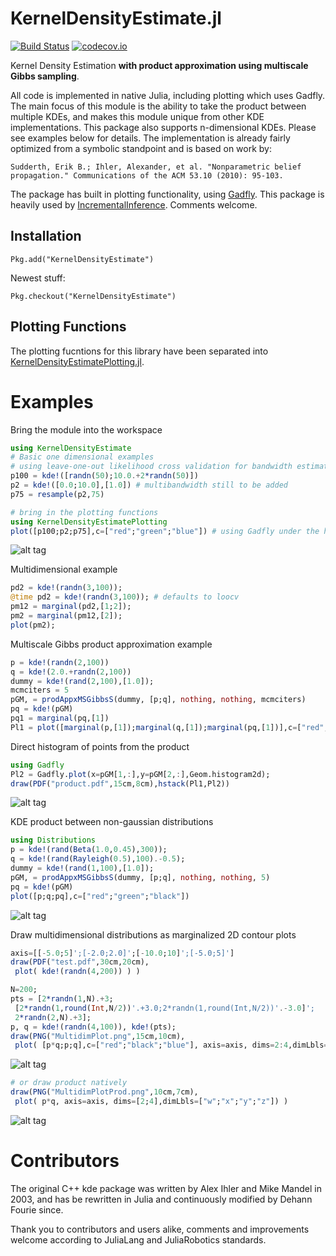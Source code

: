 # KernelDensityEstimate.jl

[![Build Status](https://travis-ci.org/JuliaRobotics/KernelDensityEstimate.jl.svg?branch=master)](https://travis-ci.org/JuliaRobotics/KernelDensityEstimate.jl)
[![codecov.io](https://codecov.io/github/JuliaRobotics/KernelDensityEstimate.jl/coverage.svg?branch=master)](https://codecov.io/github/JuliaRobotics/KernelDensityEstimate.jl?branch=master)

<!--
[![KernelDensityEstimate](http://pkg.julialang.org/badges/KernelDensityEstimate_0.6.svg)](http://pkg.julialang.org/?pkg=KernelDensityEstimate&ver=0.6)
[![KernelDensityEstimate](http://pkg.julialang.org/badges/KernelDensityEstimate_0.7.svg)](http://pkg.julialang.org/?pkg=KernelDensityEstimate&ver=0.7)
[![KernelDensityEstimate](http://pkg.julialang.org/badges/KernelDensityEstimate_1.0.svg)](http://pkg.julialang.org/?pkg=KernelDensityEstimate&ver=1.0)
-->

Kernel Density Estimation **with product approximation using multiscale Gibbs sampling**.

All code is implemented in native Julia, including plotting which uses Gadfly. The main focus of this module is the ability to take the product between multiple KDEs, and makes this module unique from other KDE implementations. This package also supports n-dimensional KDEs. Please see examples below for details. The implementation is already fairly optimized from a symbolic standpoint and is based on work by:

    Sudderth, Erik B.; Ihler, Alexander, et al. "Nonparametric belief propagation." Communications of the ACM 53.10 (2010): 95-103.

The package has built in plotting functionality, using [Gadfly](https://github.com/GiovineItalia/Gadfly.jl). This package is heavily used by [IncrementalInference](https://github.com/dehann/IncrementalInference.jl). Comments welcome.

## Installation

    Pkg.add("KernelDensityEstimate")

Newest stuff:

    Pkg.checkout("KernelDensityEstimate")

## Plotting Functions

The plotting fucntions for this library have been separated into [KernelDensityEstimatePlotting.jl](http://www.github.com/JuliaRobotics/KernelDensityEstimatePlotting.jl).

# Examples

Bring the module into the workspace
```julia
using KernelDensityEstimate
# Basic one dimensional examples
# using leave-one-out likelihood cross validation for bandwidth estimation
p100 = kde!([randn(50);10.0.+2*randn(50)])
p2 = kde!([0.0;10.0],[1.0]) # multibandwidth still to be added
p75 = resample(p2,75)

# bring in the plotting functions
using KernelDensityEstimatePlotting
plot([p100;p2;p75],c=["red";"green";"blue"]) # using Gadfly under the hood
```
![alt tag](https://raw.githubusercontent.com/JuliaRobotics/KernelDensityEstimate.jl/master/test/FirstExamplePlot.png)

Multidimensional example
```julia
pd2 = kde!(randn(3,100));
@time pd2 = kde!(randn(3,100)); # defaults to loocv
pm12 = marginal(pd2,[1;2]);
pm2 = marginal(pm12,[2]);
plot(pm2);
```
Multiscale Gibbs product approximation example
```julia
p = kde!(randn(2,100))
q = kde!(2.0.+randn(2,100))
dummy = kde!(rand(2,100),[1.0]);
mcmciters = 5
pGM, = prodAppxMSGibbsS(dummy, [p;q], nothing, nothing, mcmciters)
pq = kde!(pGM)
pq1 = marginal(pq,[1])
Pl1 = plot([marginal(p,[1]);marginal(q,[1]);marginal(pq,[1])],c=["red";"green";"black"])
```
Direct histogram of points from the product
```julia
using Gadfly
Pl2 = Gadfly.plot(x=pGM[1,:],y=pGM[2,:],Geom.histogram2d);
draw(PDF("product.pdf",15cm,8cm),hstack(Pl1,Pl2))
```
![alt tag](https://raw.githubusercontent.com/JuliaRobotics/KernelDensityEstimate.jl/master/test/product.png)

KDE product between non-gaussian distributions
```julia
using Distributions
p = kde!(rand(Beta(1.0,0.45),300));
q = kde!(rand(Rayleigh(0.5),100).-0.5);
dummy = kde!(rand(1,100),[1.0]);
pGM, = prodAppxMSGibbsS(dummy, [p;q], nothing, nothing, 5)
pq = kde!(pGM)
plot([p;q;pq],c=["red";"green";"black"])
```
![alt tag](https://raw.githubusercontent.com/JuliaRobotics/KernelDensityEstimate.jl/master/test/RayleighBetaProduct.png)

Draw multidimensional distributions as marginalized 2D contour plots
```julia
axis=[[-5.0;5]';[-2.0;2.0]';[-10.0;10]';[-5.0;5]']
draw(PDF("test.pdf",30cm,20cm),
 plot( kde!(randn(4,200)) ) )

N=200;
pts = [2*randn(1,N).+3;
 [2*randn(1,round(Int,N/2))'.+3.0;2*randn(1,round(Int,N/2))'.-3.0]';
 2*randn(2,N).+3];
p, q = kde!(randn(4,100)), kde!(pts);
draw(PNG("MultidimPlot.png",15cm,10cm),
 plot( [p*q;p;q],c=["red";"black";"blue"], axis=axis, dims=2:4,dimLbls=["w";"x";"y";"z"], levels=4) )
```
![alt tag](https://raw.githubusercontent.com/JuliaRobotics/KernelDensityEstimate.jl/master/test/MultidimPlot.png)
```julia
# or draw product natively
draw(PNG("MultidimPlotProd.png",10cm,7cm),
 plot( p*q, axis=axis, dims=[2;4],dimLbls=["w";"x";"y";"z"]) )
```
![alt tag](https://raw.githubusercontent.com/JuliaRobotics/KernelDensityEstimate.jl/master/test/MultidimPlotProd.png)

# Contributors

The original C++ kde package was written by Alex Ihler and Mike Mandel in 2003, and has be rewritten in Julia and continuously modified by Dehann Fourie since.  

Thank you to contributors and users alike, comments and improvements welcome according to JuliaLang and JuliaRobotics standards.
